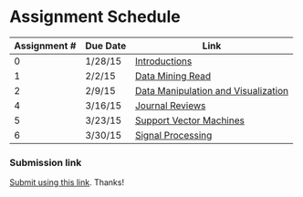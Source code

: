 # Assignment Schedule

Assignment # |Due Date |Link
-------------|---------|----
0            | 1/28/15 |[Introductions](00-introductions.md)
1            | 2/2/15  |[Data Mining Read](01-data_mining_algorithms_readthru.md)
2            | 2/9/15  |[Data Manipulation and Visualization](02-data_manipulation_and_visualization.md)
4            | 3/16/15 |[Journal Reviews](04-journal_reviews.md)
5            | 3/23/15 |[Support Vector Machines](05-support_vector_machines.md)
6            | 3/30/15 |[Signal Processing](06-signal_processing.md)

### Submission link

[Submit using this link](http://goo.gl/forms/qLHIjZadnp). Thanks!